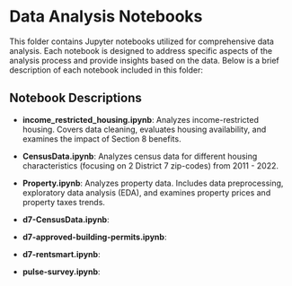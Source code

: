 # Data Analysis Notebooks

This folder contains Jupyter notebooks utilized for comprehensive data analysis. Each notebook is designed to address specific aspects of the analysis process and provide insights based on the data. Below is a brief description of each notebook included in this folder:

## Notebook Descriptions

- **income_restricted_housing.ipynb**: Analyzes income-restricted housing. Covers data cleaning, evaluates housing availability, and examines the impact of Section 8 benefits.

- **CensusData.ipynb**: Analyzes census data for different housing characteristics (focusing on 2 District 7 zip-codes) from 2011 -  2022.

- **Property.ipynb**: Analyzes property data. Includes data preprocessing, exploratory data analysis (EDA), and examines property prices and property taxes trends.

- **d7-CensusData.ipynb**: 

- **d7-approved-building-permits.ipynb**: 
  
- **d7-rentsmart.ipynb**: 

- **pulse-survey.ipynb**: 

